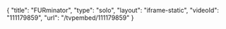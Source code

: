 {
    "title": "FURminator",
    "type": "solo",
    "layout": "iframe-static",
    "videoId": "111179859",
    "url": "\/tvpembed\/111179859"
}